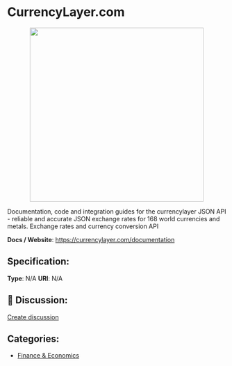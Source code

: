 # CurrencyLayer.com
<p align="center">
    <img width="400" src="https://raw.githubusercontent.com/apis-list/apis-list/apis/currencylayer-com/logo_256x256.png" />
</p>

Documentation, code and integration guides for the currencylayer JSON API - reliable and accurate JSON exchange rates for 168 world currencies and metals. Exchange rates and currency conversion API

**Docs / Website**: https://currencylayer.com/documentation

## Specification:
**Type**:  N/A 
**URI**:  N/A 

## 💬 Discussion:
[Create discussion](link)

## Categories:
- [Finance & Economics](https://github.com/apis-list/apis-list#finance-and-economics)





